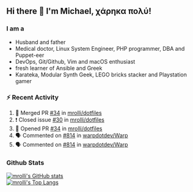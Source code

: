 ## Hi there 👋 I'm Michael, χάρηκα πολύ!

<!--
**mrolli/mrolli** is a ✨ _special_ ✨ repository because its `README.md` (this file) appears on your GitHub profile.

Here are some ideas to get you started:

- 🔭 I’m currently working on ...
- 🌱 I’m currently learning ...
- 👯 I’m looking to collaborate on ...
- 🤔 I’m looking for help with ...
- 💬 Ask me about ...
- 📫 How to reach me: ...
- 😄 Pronouns: ...
- ⚡ Fun fact: ...
-->

### I am a
- Husband and father
- Medical doctor, Linux System Engineer, PHP programmer, DBA and Puppet-eer
- DevOps, Git/Github, Vim and macOS enthusiast
- fresh learner of Ansible and Greek
- Karateka, Modular Synth Geek, LEGO bricks stacker and Playstation gamer 

### :zap: Recent Activity

<!--START_SECTION:activity-->
1. 🎉 Merged PR [#34](https://github.com/mrolli/dotfiles/pull/34) in [mrolli/dotfiles](https://github.com/mrolli/dotfiles)
2. ❗️ Closed issue [#30](https://github.com/mrolli/dotfiles/issues/30) in [mrolli/dotfiles](https://github.com/mrolli/dotfiles)
3. 💪 Opened PR [#34](https://github.com/mrolli/dotfiles/pull/34) in [mrolli/dotfiles](https://github.com/mrolli/dotfiles)
4. 🗣 Commented on [#814](https://github.com/warpdotdev/Warp/issues/814) in [warpdotdev/Warp](https://github.com/warpdotdev/Warp)
5. 🗣 Commented on [#814](https://github.com/warpdotdev/Warp/issues/814) in [warpdotdev/Warp](https://github.com/warpdotdev/Warp)
<!--END_SECTION:activity-->

### Github Stats
[![mrolli's GitHub stats](https://github-readme-stats.vercel.app/api?username=mrolli&count_private=true&show_icons=true&theme=onedark)](https://github.com/anuraghazra/github-readme-stats)  
[![mrolli's Top Langs](https://github-readme-stats.vercel.app/api/top-langs/?username=mrolli&count_private=true&theme=onedark&hide=c%2B%2B,c,html,cmake,makefile&layout=compact)](https://github.com/anuraghazra/github-readme-stats)
